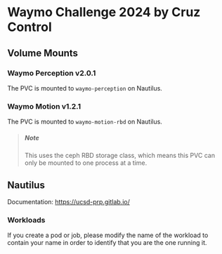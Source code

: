 # Waymo Challenge 2024 by Cruz Control

## Volume Mounts
### Waymo Perception v2.0.1
The PVC is mounted to `waymo-perception` on Nautilus.

### Waymo Motion v1.2.1
The PVC is mounted to `waymo-motion-rbd` on Nautilus.
> ##### Note
> This uses the ceph RBD storage class, which means this PVC can only be mounted to one process at a time.


## Nautilus
Documentation: https://ucsd-prp.gitlab.io/
### Workloads
If you create a pod or job, please modify the name of the workload to contain your name in order to identify that you are the one running it.